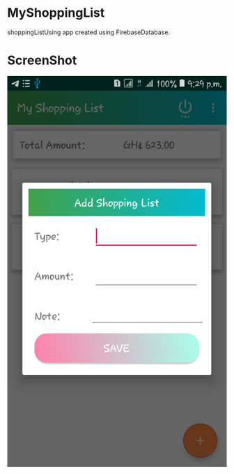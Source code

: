 # MyShoppingList
 shoppingListUsing app created using FirebaseDatabase. 

  # ScreenShot
 ![](Screen/one.png)
